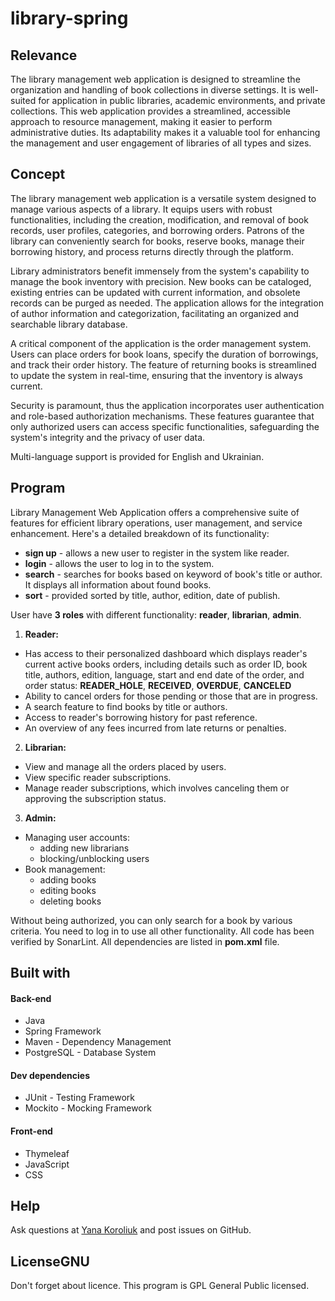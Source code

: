 # library-spring

## Relevance

The library management web application is designed to streamline the organization and handling of book collections in diverse settings. It is well-suited for application in public libraries, academic environments, and private collections. This web application provides a streamlined, accessible approach to resource management, making it easier to perform administrative duties. Its adaptability makes it a valuable tool for enhancing the management and user engagement of libraries of all types and sizes.


## Concept

The library management web application is a versatile system designed to manage various aspects of a library.  It equips users with robust functionalities, including the creation, modification, and removal of book records, user profiles, categories, and borrowing orders. Patrons of the library can conveniently search for books, reserve books, manage their borrowing history, and process returns directly through the platform.

Library administrators benefit immensely from the system's capability to manage the book inventory with precision. New books can be cataloged, existing entries can be updated with current information, and obsolete records can be purged as needed. The application allows for the integration of author information and categorization, facilitating an organized and searchable library database.

A critical component of the application is the order management system. Users can place orders for book loans, specify the duration of borrowings, and track their order history. The feature of returning books is streamlined to update the system in real-time, ensuring that the inventory is always current.

Security is paramount, thus the application incorporates user authentication and role-based authorization mechanisms. These features guarantee that only authorized users can access specific functionalities, safeguarding the system's integrity and the privacy of user data.

Multi-language support is provided for English and Ukrainian.

## Program

Library Management Web Application offers a comprehensive suite of features for efficient library operations, user management, and service enhancement. Here's a detailed breakdown of its functionality:

* **sign up** - allows a new user to register in the system like reader.
* **login** - allows the user to log in to the system.
* **search** - searches for books based on keyword of book's title or author. It displays all information about found books.
* **sort** - provided sorted by title, author, edition, date of publish.

User have **3 roles** with different functionality: **reader**, **librarian**, **admin**.
1. **Reader:**
* Has access to their personalized dashboard which displays reader's current active books orders, including details such as order ID, book title, authors, edition, language, start and end date of the order, and order status: **READER_HOLE**, **RECEIVED**, **OVERDUE**, **CANCELED**
* Ability to cancel orders for those pending or those that are in progress.
* A search feature to find books by title or authors.
* Access to reader's borrowing history for past reference.
* An overview of any fees incurred from late returns or penalties.
2. **Librarian:**
* View and manage all the orders placed by users.
* View specific reader subscriptions.
* Manage reader subscriptions, which involves canceling them or approving the subscription status.
3. **Admin:**
* Managing user accounts:
    - adding new librarians
    - blocking/unblocking users
* Book management:
    - adding books
    - editing books
    - deleting books

Without being authorized, you can only search for a book by various criteria. You need
to log in to use all other functionality.
All code has been verified by SonarLint. All dependencies are listed in **pom.xml** file.

## Built with
#### Back-end
* Java
* Spring Framework
* Maven - Dependency Management
* PostgreSQL - Database System
#### Dev dependencies
* JUnit - Testing Framework
* Mockito - Mocking Framework
#### Front-end
* Thymeleaf
* JavaScript
* CSS

## Help

Ask questions at [Yana Koroliuk](https://t.me/Koroliuk_Yana) and post issues on GitHub.

## LicenseGNU

Don't forget about licence. This program is GPL General Public licensed.